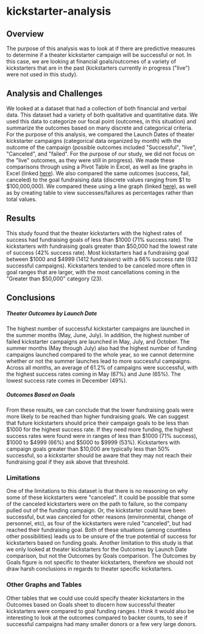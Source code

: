 # kickstarter-analysis
## Overview
The purpose of this analysis was to look at if there are predictive measures to determine if a theater kickstarter campaign will be successful or not. In this case, we are looking at financial goals/outcomes of a variety of kickstarters that are in the past (kickstarters currently in progress ("live") were not used in this study). 

## Analysis and Challenges
We looked at a dataset that had a collection of both financial and verbal data. This dataset had a variety of both qualitative and quantitative data. We used this data to categorize our focal point (outcomes, in this situation) and summarize the outcomes based on many discrete and categorical criteria. For the purpose of this analysis, we compared the Launch Dates of theater kickstarter campaigns (categorical data organized by month) with the outcome of the campaign (possible outcomes included "Successful", "live", "Canceled", and "failed". For the purpose of our study, we did not focus on the "live" outcomes, as they were still in progress). We made these comparisons through using a Pivot Table in Excel, as well as line graphs in Excel (linked [here](https://github.com/juliemags/kickstarter-analysis/blob/da277a0b29847d516fdbeb5e783ee81c96f917ae/Theater_Changes_vs_Launch.png)). We also compared the same outcomes (success, fail, canceled) to the goal fundraising data (discrete values ranging from $1 to $100,000,000). We compared these using a line graph (linked [here](https://github.com/juliemags/kickstarter-analysis/blob/da277a0b29847d516fdbeb5e783ee81c96f917ae/Outcomes_vs_Goals.png)), as well as by creating table to view successes/failures as percentages rather than total values. 

## Results
This study found that the theater kickstarters with the highest rates of success had fundraising goals of less than $1000 (71% success rate). The kickstarters with fundraising goals greater than $50,000 had the lowest rate of success (42% success rate). Most kickstarters had a fundraising goal between $1000 and $4999 (1412 fundraisers) with a 66% success rate (932 successful campaigns). Kickstarters tended to be canceled more often in goal ranges that are larger, with the most cancellations coming in the "Greater than $50,000" category (23). 

## Conclusions
##### Theater Outcomes by Launch Date
The highest number of successful kickstarter campaigns are launched in the summer months (May, June, July). In addition, the highest number of failed kickstarter campaigns are launched in May, July, and October. The summer months (May through July) also had the highest number of funding campaigns launched compared to the whole year, so we cannot determine whether or not the summer launches lead to more successful campaigns. Across all months, an average of 61.2% of campaigns were successful, with the highest success rates coming in May (67%) and June (65%). The lowest success rate comes in December (49%). 

##### Outcomes Based on Goals
From these results, we can conclude that the lower fundraising goals were more likely to be reached than higher fundraising goals. We can suggest that future kickstarters should price their campaign goals to be less than $1000 for the highest success rate. If they need more funding, the highest success rates were found were in ranges of less than $1000 (71% success), $1000 to $4999 (66%) and $5000 to $9999 (53%). Kickstarters with campaign goals greater than $10,000 are typically less than 50% successful, so a kickstarter should be aware that they may not reach their fundraising goal if they ask above that threshold.

### Limitations
One of the limitations to this dataset is that there is no reasoning on why some of these kickstarters were "canceled". It could be possible that some of the canceled kickstarters were on the path to failure, so the company pulled out of the funding campaign. Or, the kickstarter could have been successful, but was canceled for other reasons (environmental, change of personnel, etc), as four of the kickstarters were ruled "canceled", but had reached their fundraising goal. Both of these situations (among countless other possibilities) leads us to be unsure of the true potential of success for kickstarters based on funding goals. Another limitation to this study is that we only looked at theater kickstarters for the Outcomes by Launch Date comparison, but not the Outcomes by Goals comparison. The Outcomes by Goals figure is not specific to theater kickstarters, therefore we should not draw harsh conclusions in regards to theater specific kickstarters. 

### Other Graphs and Tables
Other tables that we could use could specify theater kickstarters in the Outcomes based on Goals sheet to discern how successful theater kickstarters were compared to goal funding ranges. I think it would also be interesting to look at the outcomes compared to backer counts, to see if successful campaigns had many smaller donors or a few very large donors. 


